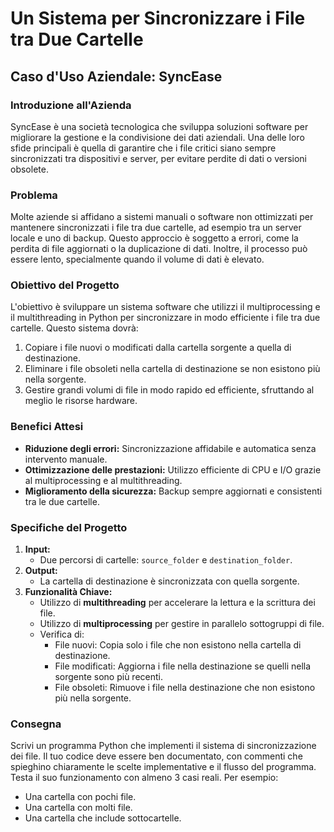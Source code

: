 # Un Sistema per Sincronizzare i File tra Due Cartelle

## Caso d'Uso Aziendale: SyncEase

### Introduzione all'Azienda
SyncEase è una società tecnologica che sviluppa soluzioni software per migliorare la gestione e la condivisione dei dati aziendali. Una delle loro sfide principali è quella di garantire che i file critici siano sempre sincronizzati tra dispositivi e server, per evitare perdite di dati o versioni obsolete.

### Problema
Molte aziende si affidano a sistemi manuali o software non ottimizzati per mantenere sincronizzati i file tra due cartelle, ad esempio tra un server locale e uno di backup. Questo approccio è soggetto a errori, come la perdita di file aggiornati o la duplicazione di dati. Inoltre, il processo può essere lento, specialmente quando il volume di dati è elevato.

### Obiettivo del Progetto
L'obiettivo è sviluppare un sistema software che utilizzi il multiprocessing e il multithreading in Python per sincronizzare in modo efficiente i file tra due cartelle. Questo sistema dovrà:

1. Copiare i file nuovi o modificati dalla cartella sorgente a quella di destinazione.
2. Eliminare i file obsoleti nella cartella di destinazione se non esistono più nella sorgente.
3. Gestire grandi volumi di file in modo rapido ed efficiente, sfruttando al meglio le risorse hardware.

### Benefici Attesi
- **Riduzione degli errori:** Sincronizzazione affidabile e automatica senza intervento manuale.
- **Ottimizzazione delle prestazioni:** Utilizzo efficiente di CPU e I/O grazie al multiprocessing e al multithreading.
- **Miglioramento della sicurezza:** Backup sempre aggiornati e consistenti tra le due cartelle.

### Specifiche del Progetto
1. **Input:**
   - Due percorsi di cartelle: `source_folder` e `destination_folder`.
2. **Output:**
   - La cartella di destinazione è sincronizzata con quella sorgente.
3. **Funzionalità Chiave:**
   - Utilizzo di **multithreading** per accelerare la lettura e la scrittura dei file.
   - Utilizzo di **multiprocessing** per gestire in parallelo sottogruppi di file.
   - Verifica di:
     - File nuovi: Copia solo i file che non esistono nella cartella di destinazione.
     - File modificati: Aggiorna i file nella destinazione se quelli nella sorgente sono più recenti.
     - File obsoleti: Rimuove i file nella destinazione che non esistono più nella sorgente.

### Consegna
Scrivi un programma Python che implementi il sistema di sincronizzazione dei file. Il tuo codice deve essere ben documentato, con commenti che spieghino chiaramente le scelte implementative e il flusso del programma. Testa  il suo funzionamento con almeno 3 casi reali. Per esempio:
   - Una cartella con pochi file.
   - Una cartella con molti file.
   - Una cartella che include sottocartelle.


